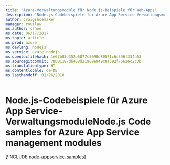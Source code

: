 ```yaml
---
title: "Azure-Verwaltungsmodule für Node.js-Beispiele für Web-Apps"
description: "Node.js-Codebeispiele für Azure App Service-Verwaltungsmodule"
author: craigshoemaker
manager: routlaw
ms.author: cshoe
ms.date: 06/17/2017
ms.topic: article
ms.prod: azure
ms.devlang: nodejs
ms.service: azure-nodejs
ms.openlocfilehash: 1e67b03d352b6877c5090d80571c6c396f334a53
ms.sourcegitcommit: 78001187db408d21909e949c8a592f76626c2c3b
ms.translationtype: HT
ms.contentlocale: de-DE
ms.lasthandoff: 01/26/2018
---
```

# <a name="nodejs-code-samples-for-azure-app-service-management-modules"></a><span data-ttu-id="6d2f8-103">Node.js-Codebeispiele für Azure App Service-Verwaltungsmodule</span><span class="sxs-lookup"><span data-stu-id="6d2f8-103">Node.js Code samples for Azure App Service management modules</span></span>

[!INCLUDE [node-appservice-samples](../docs-ref-conceptual/includes/appservice-samples.md)]